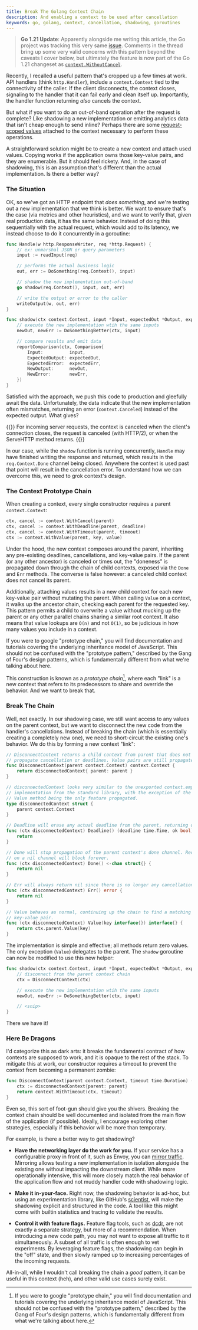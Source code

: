 ```yaml
---
title: Break The Golang Context Chain
description: And enabling a context to be used after cancellation
keywords: go, golang, context, cancellation, shadowing, goroutines
---
```


> **Go 1.21 Update**: Apparently alongside me writing this article, the Go project was tracking this very same [issue][issue]. Comments in the thread bring up some very valid concerns with this pattern beyond the caveats I cover below, but ultimately the feature is now part of the Go 1.21 changeset as [`context.WithoutCancel`][WithoutCancel].

Recently, I recalled a useful pattern that's cropped up a few times at work. API handlers (think `http.Handler`), include a `context.Context` tied to the connectivity of the caller. If the client disconnects, the context closes, signaling to the handler that it can fail early and clean itself up. Importantly, the handler function returning _also_ cancels the context.

But what if you want to do an out-of-band operation after the request is complete? Like shadowing a new implementation or emitting analytics data that isn't cheap enough to send inline? Perhaps there are some [request-scoped values][values] attached to the context necessary to perform these operations.

A straightforward solution might be to create a new context and attach used values. Copying works if the application owns those key-value pairs, and they are enumerable. But it should feel rickety. And, in the case of shadowing, this is an assumption that's different than the actual implementation. Is there a better way?

### The Situation

OK, so we've got an HTTP endpoint that _does something_, and we're testing out a new implementation that we think is better. We want to ensure that's the case (via metrics and other heuristics), and we want to verify that, given real production data, it has the same behavior. Instead of doing this sequentially with the actual request, which would add to its latency, we instead choose to do it concurrently in a goroutine:

```go
func Handle(w http.ResponseWriter, req *http.Request) {
	// ex: unmarshal JSON or query parameters
	input := readInput(req)

	// performs the actual business logic
	out, err := DoSomething(req.Context(), input)

	// shadow the new implementation out-of-band
	go shadow(req.Context(), input, out, err)

	// write the output or error to the caller
	writeOutput(w, out, err)
}

func shadow(ctx context.Context, input *Input, expectedOut *Output, expectedErr error) {
	// execute the new implementation wtih the same inputs
	newOut, newErr := DoSomethingBetter(ctx, input)

	// compare results and emit data
	reportComparison(ctx, Comparison{
		Input:          input,
		ExpectedOutput: expectedOut,
		ExpectedError:  expectedErr,
		NewOutput:      newOut,
		NewError:       newErr,
	})
}
```

Satisfied with the approach, we push this code to production and gleefully await the data. Unfortunately, the data indicate that the new implementation often mismatches, returning an error (`context.Canceled`) instead of the expected output. What gives?

{{<citation title="net/http.Request.Context" url="https://golang.org/pkg/net/http/#Request.Context">}}
For incoming server requests, the context is canceled when the client's connection closes, the request is canceled (with HTTP/2), or when the ServeHTTP method returns.
{{</citation>}}

In our case, while the `shadow` function is running concurrently, `Handle` may have finished writing the response and returned, which results in the `req.Context.Done` channel being closed. Anywhere the context is used past that point will result in the cancellation error. To understand how we can overcome this, we need to grok context's design.

### The Context Prototype Chain

When creating a context, every single constructor requires a parent `context.Context`:

```go
ctx, cancel := context.WithCancel(parent)
ctx, cancel := context.WithDeadline(parent, deadline)
ctx, cancel := context.WithTimeout(parent, timeout)
ctx := context.WithValue(parent, key, value)
```

Under the hood, the new context composes around the parent, inheriting any pre-existing deadlines, cancellations, and key-value pairs. If the parent (or any other ancestor) is canceled or times out, the "doneness" is propagated down through the chain of child contexts, exposed via the `Done` and `Err` methods. The converse is false however: a canceled child context does not cancel its parent.

Additionally, attaching values results in a new child context for each new key-value pair without mutating the parent. When calling `Value` on a context, it walks up the ancestor chain, checking each parent for the requested key. This pattern permits a child to overwrite a value without mucking up the parent or any other parallel chains sharing a similar root context. It also means that value lookups are `O(n)` and not `O(1)`, so be judicious in how many values you include in a context.

<aside>If you were to google "prototype chain," you will find documentation and tutorials covering the underlying inheritance model of JavaScript. This should not be confused with the "prototype pattern," described by the Gang of Four's design patterns, which is fundamentally different from what we're talking about here.</aside>

This construction is known as a _prototype chain_[^chain], where each "link" is a new context that refers to its predecessors to share and override the behavior. And we want to break that.

[^chain]: If you were to google "prototype chain," you will find documentation and tutorials covering the underlying inheritance model of JavaScript. This should not be confused with the "prototype pattern," described by the Gang of Four's design patterns, which is fundamentally different from what we're talking about here.

### Break The Chain

Well, not exactly. In our shadowing case, we still want access to any values on the parent context, but we want to disconnect the new code from the handler's cancellations. Instead of breaking the chain (which is essentially creating a completely new one), we need to short-circuit the existing one's behavior. We do this by forming a new context "link":

```go
// DisconnectContext returns a child context from parent that does not
// propagate cancellation or deadlines. Value pairs are still propagated.
func DisconnectContext(parent context.Context) context.Context {
	return disconnectedContext{ parent: parent }
}

// disconnectedContext looks very similar to the unexported context.emptyCtx
// implementation from the standard library, with the exception of the parent's
// Value method being the only feature propagated.
type disconnectedContext struct {
	parent context.Context
}

// Deadline will erase any actual deadline from the parent, returning ok==false
func (ctx disconnectedContext) Deadline() (deadline time.Time, ok bool) {
	return
}

// Done will stop propagation of the parent context's done channel. Receiving
// on a nil channel will block forever.
func (ctx disconnectedContext) Done() <-chan struct{} {
	return nil
}

// Err will always return nil since there is no longer any cancellation
func (ctx disconnectedContext) Err() error {
	return nil
}

// Value behaves as normal, continuing up the chain to find a matching
// key-value pair.
func (ctx disconnectedContext) Value(key interface{}) interface{} {
	return ctx.parent.Value(key)
}
```

The implementation is simple and effective; all methods return zero values. The only exception (`Value`) delegates to the parent. The `shadow` goroutine can now be modified to use this new helper:

```go
func shadow(ctx context.Context, input *Input, expectedOut *Output, expectedErr error) {
	// disconnect from the parent context chain
	ctx = DisconnectContext(ctx)

	// execute the new implementation wtih the same inputs
	newOut, newErr := DoSomethingBetter(ctx, input)

	// <snip>
}
```

There we have it!

### Here Be Dragons

I'd categorize this as dark arts: it breaks the fundamental contract of how contexts are supposed to work, and it is opaque to the rest of the stack. To mitigate this at work, our constructor requires a timeout to prevent the context from becoming a permanent zombie:

```go
func DisconnectContext(parent context.Context, timeout time.Duration) (context.Context, context.CancelFunc) {
	ctx := disconnectedContext{parent: parent}
	return context.WithTimeout(ctx, timeout)
}
```

Even so, this sort of foot-gun should give you the shivers. Breaking the context chain should be well documented and isolated from the main flow of the application (if possible). Ideally, I encourage exploring other strategies, especially if this behavior will be more than temporary.

For example, is there a better way to get shadowing?

- **Have the networking layer do the work for you.** If your service has a configurable proxy in front of it, such as Envoy, you can [mirror traffic][mirror]. Mirroring allows testing a new implementation in isolation alongside the existing one without impacting the downstream client. While more operationally intensive, this will more closely match the real behavior of the application flow and not muddy handler code with shadowing logic.

- **Make it in-your-face.** Right now, the shadowing behavior is ad-hoc, but using an experimentation library, like GitHub's [scientist][scientist], will make the shadowing explicit and structured in the code. A tool like this might come with builtin statistics and tracing to validate the results.

- **Control it with feature flags.** Feature flag tools, such as [dcdr][dcdr], are not exactly a separate strategy, but more of a recommendation. When introducing a new code path, you may not want to expose all traffic to it simultaneously. A subset of all traffic is often enough to vet experiments. By leveraging feature flags, the shadowing can begin in the "off" state, and then slowly ramped up to increasing percentages of the incoming requests.

All-in-all, while I wouldn't call breaking the chain a _good_ pattern, it can be useful in this context (heh), and other valid use cases surely exist.

[mirror]: https://www.envoyproxy.io/docs/envoy/latest/api-v2/api/v2/route/route_components.proto#envoy-api-msg-route-routeaction-requestmirrorpolicy
[scientist]: https://github.com/github/scientist
[values]: https://blog.golang.org/context
[dcdr]: https://github.com/vsco/dcdr
[issue]: https://github.com/golang/go/issues/40221
[WithoutCancel]: https://pkg.go.dev/context@go1.21rc2#WithoutCancel